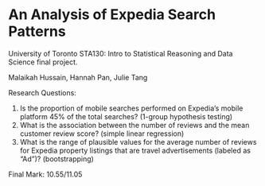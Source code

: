 # An Analysis of Expedia Search Patterns

University of Toronto STA130: Intro to Statistical Reasoning and Data Science final project.

Malaikah Hussain, Hannah Pan, Julie Tang

Research Questions:
1. Is the proportion of mobile searches performed on Expedia’s mobile platform 45% of the total searches? (1-group hypothesis testing)
2. What is the association between the number of reviews and the mean customer review score? (simple linear regression)
3. What is the range of plausible values for the average number of reviews for Expedia property listings that are travel advertisements (labeled as “Ad”)? (bootstrapping)

Final Mark: 10.55/11.05
